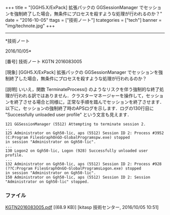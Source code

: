 ﻿+++
title = "[GGH5.X/ExPack] 拡張パックの GGSessionManager でセッションを強制終了した場合，無条件にプロセスを殺すような処理が行われるのか？"
date = "2016-10-05"
ttags = ["技術ノート"]
tcategories = ["tech"]
banner = "img/technote.jpg"
+++

-----------------------------------------------------------------------------------------------------------------------------

*技術ノート

2016/10/05*


[番号]
技術ノート KGTN 2016083005

[現象]
[GGH5.X/ExPack] 拡張パックの GGSessionManager
でセッションを強制終了した場合，無条件にプロセスを殺すような処理が行われるのか？

[説明]
いいえ，関数 TerminateProcess()
のようなリスクを伴う強制的な終了処理が行われる訳ではありません．クラスターマネージャーを操作して，セッションを終了させる場合と同様に，正常な手順を踏んでセッションを終了させます．以下に，セッションの強制終了時のAPSログを示します．ログの130行目に
"Successfully unloaded user profile" という文言も見えます．

    121 GGSessionManager (5512) Attempting to terminate session 2.
    ...
    125 Administrator on Ggh50-lic, aps (5512) Session ID 2: Process #3952
    (C:Program FilesGraphOnGO-GlobalProgramspw.exe) stopped
    in session "Administrator on Ggh50-lic".
    ...
    130 Logon2 on Ggh50-lic, Logon (928) Successfully unloaded user profile.
    ...
    132 Administrator on Ggh50-lic, aps (5512) Session ID 2: Process #928
    (??C:Program FilesGraphOnGO-GlobalProgramsLogon.exe) stopped
    in session "Administrator on Ggh50-lic".
    150 Administrator on Ggh50-lic, aps (5512) Session ID 2: Session
    "Administrator on Ggh50-lic" stopped.


### ファイル

 
 


[KGTN2016083005.pdf](http://techreport.kitasp.net/attachments/download/3035/KGTN2016083005.pdf)
 [(68.9 KB)] [kitasp 技術センター, 2016/10/05
10:51]


 


 


